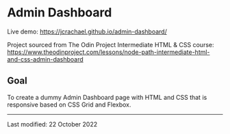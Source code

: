 # Admin Dashboard 
Live demo: https://jcrachael.github.io/admin-dashboard/

Project sourced from The Odin Project Intermediate HTML & CSS course: https://www.theodinproject.com/lessons/node-path-intermediate-html-and-css-admin-dashboard

## Goal
To create a dummy Admin Dashboard page with HTML and CSS that is responsive based on CSS Grid and Flexbox.





--------------------------------------------------

Last modified: 22 October 2022